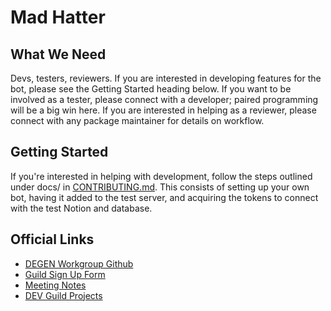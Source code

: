 # Mad Hatter

## What We Need

Devs, testers, reviewers. If you are interested in developing features for
the bot, please see the Getting Started heading below. If you want to be
involved as a tester, please connect with a developer; paired programming
will be a big win here. If you are interested in helping as a reviewer,
please connect with any package maintainer for details on workflow.

## Getting Started

If you're interested in helping with development, follow the steps outlined under docs/
in [CONTRIBUTING.md](docs/CONTRIBUTING.md). This consists of setting up your own bot, having it added
to the test server, and acquiring the tokens to connect with the test Notion
and database.

## Official Links

- [DEGEN Workgroup Github](https://github.com/degen-workgroup)
- [Guild Sign Up Form](https://docs.google.com/forms/d/e/1FAIpQLScpV0-OTbcRj-fH8zv7y9EYom-J-PtKxJSgGjBTUmKQ1pHv1g/viewform)
- [Meeting Notes](https://www.notion.so/Developers-Guild-7dbde19a264d43debf75ecb27a9d406c)
- [DEV Guild Projects](https://www.notion.so/Dev-Guild-Projects-2d36ac50c02640bda22fbbf72069afe3)
